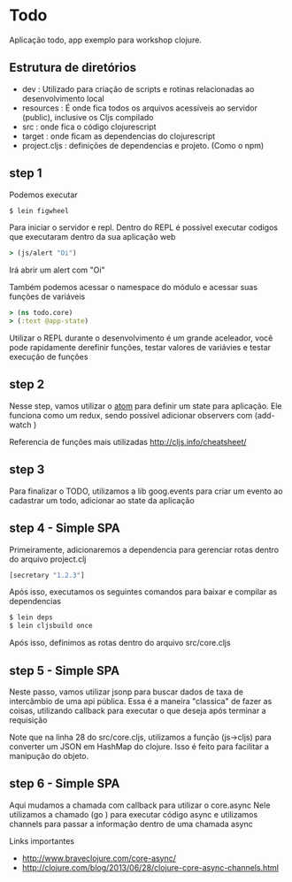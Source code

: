 # Todo

Aplicação todo, app exemplo para workshop clojure.

## Estrutura de diretórios

- dev : Utilizado para criação de scripts e rotinas relacionadas ao desenvolvimento local
- resources : É onde fica todos os arquivos acessíveis ao servidor (public), inclusive os Cljs compilado
- src : onde fica o código clojurescript
- target : onde ficam as dependencias do clojurescript
- project.cljs : definições de dependencias e projeto. (Como o npm)

## step 1

Podemos executar 

```sh
$ lein figwheel
```

Para iniciar o servidor e repl. Dentro do REPL é possível executar codigos que executaram dentro da sua aplicação web

```cljs
> (js/alert "Oi")
```

Irá abrir um alert com "Oi"

Também podemos acessar o namespace do módulo e acessar suas funções de variáveis

```cljs
> (ns todo.core)
> (:text @app-state)
```

Utilizar o REPL durante o desenvolvimento é um grande aceleador, você pode rapidamente derefinir funções, testar valores de variávies e testar execução de funções

## step 2

Nesse step, vamos utilizar o [atom](https://clojure.org/reference/atoms) para definir um state para aplicação. Ele funciona como um redux, sendo possível adicionar observers com (add-watch )

Referencia de funções mais utilizadas
http://cljs.info/cheatsheet/

## step 3

Para finalizar o TODO, utilizamos a lib goog.events para criar um evento ao cadastrar um todo, adicionar ao state da aplicação

## step 4 - Simple SPA

Primeiramente, adicionaremos a dependencia para gerenciar rotas
dentro do arquivo project.clj

```cljs
[secretary "1.2.3"]
```

Após isso, executamos os seguintes comandos para baixar e compilar as dependencias

```sh
$ lein deps
$ lein cljsbuild once
```

Após isso, definimos as rotas dentro do arquivo src/core.cljs

## step 5 - Simple SPA

Neste passo, vamos utilizar jsonp para buscar dados de taxa de intercâmbio de uma api pública.
Essa é a maneira "classica" de fazer as coisas, utilizando callback para executar o que deseja após terminar a requisição

Note que na linha 28 do src/core.cljs, utilizamos a função (js->cljs) para converter um JSON em HashMap do clojure. Isso é feito para facilitar a manipução do objeto.

## step 6 - Simple SPA

Aqui mudamos a chamada com callback para utilizar o core.async
Nele utilizamos a chamado (go ) para executar código async e utilizamos channels para passar a informação dentro de uma chamada async

Links importantes

- http://www.braveclojure.com/core-async/
- http://clojure.com/blog/2013/06/28/clojure-core-async-channels.html